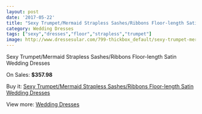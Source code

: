 ```yaml
---
layout: post
date: '2017-05-22'
title: "Sexy Trumpet/Mermaid Strapless Sashes/Ribbons Floor-length Satin Wedding Dresses"
category: Wedding Dresses
tags: ["sexy","dresses","floor","strapless","trumpet"]
image: http://www.dressesular.com/799-thickbox_default/sexy-trumpet-mermaid-strapless-sashes-ribbons-floor-length-satin-wedding-dresses.jpg
---
```

Sexy Trumpet/Mermaid Strapless Sashes/Ribbons Floor-length Satin Wedding Dresses

On Sales: **$357.98**
<a href="https://www.dressesular.com/wedding-dresses/211-sexy-trumpet-mermaid-strapless-sashes-ribbons-floor-length-satin-wedding-dresses.html"><amp-img layout="responsive" width="600" height="600" src="//www.dressesular.com/799-thickbox_default/sexy-trumpet-mermaid-strapless-sashes-ribbons-floor-length-satin-wedding-dresses.jpg" alt="Sexy Trumpet/Mermaid Strapless Sashes/Ribbons Floor-length Satin Wedding Dresses 0" /></a>
<a href="https://www.dressesular.com/wedding-dresses/211-sexy-trumpet-mermaid-strapless-sashes-ribbons-floor-length-satin-wedding-dresses.html"><amp-img layout="responsive" width="600" height="600" src="//www.dressesular.com/800-thickbox_default/sexy-trumpet-mermaid-strapless-sashes-ribbons-floor-length-satin-wedding-dresses.jpg" alt="Sexy Trumpet/Mermaid Strapless Sashes/Ribbons Floor-length Satin Wedding Dresses 1" /></a>

Buy it: [Sexy Trumpet/Mermaid Strapless Sashes/Ribbons Floor-length Satin Wedding Dresses](https://www.dressesular.com/wedding-dresses/211-sexy-trumpet-mermaid-strapless-sashes-ribbons-floor-length-satin-wedding-dresses.html "Sexy Trumpet/Mermaid Strapless Sashes/Ribbons Floor-length Satin Wedding Dresses")

View more: [Wedding Dresses](https://www.dressesular.com/3-wedding-dresses "Wedding Dresses")